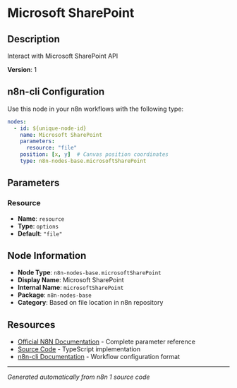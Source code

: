 # Microsoft SharePoint

## Description

Interact with Microsoft SharePoint API

**Version**: 1

## n8n-cli Configuration

Use this node in your n8n workflows with the following type:

```yaml
nodes:
  - id: ${unique-node-id}
    name: Microsoft SharePoint
    parameters:
      resource: "file"
    position: [x, y]  # Canvas position coordinates
    type: n8n-nodes-base.microsoftSharePoint
```

## Parameters

### Resource

- **Name**: `resource`
- **Type**: `options`
- **Default**: `"file"`


## Node Information

- **Node Type**: `n8n-nodes-base.microsoftSharePoint`
- **Display Name**: Microsoft SharePoint
- **Internal Name**: `microsoftSharePoint`
- **Package**: `n8n-nodes-base`
- **Category**: Based on file location in n8n repository

## Resources

- [Official N8N Documentation](https://docs.n8n.io/integrations/builtin/app-nodes/n8n-nodes-base.microsoftsharepoint/) - Complete parameter reference
- [Source Code](https://github.com/n8n-io/n8n/blob/master/packages/nodes-base/nodes/Microsoft/SharePoint/MicrosoftSharePoint.node.ts) - TypeScript implementation
- [n8n-cli Documentation](https://github.com/edenreich/n8n-cli) - Workflow configuration format

---
*Generated automatically from n8n 1 source code*
